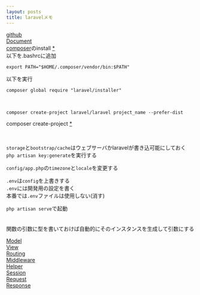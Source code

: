 ```yaml
---
layout: posts
title: laravelメモ 
---
```

[github](https://github.com/laravel/laravel)  
[Document](https://laravel.com/docs/5.2)  
[composer](https://getcomposer.org/download/)のinstall [*](https://www.digitalocean.com/community/tutorials/how-to-install-and-use-composer-on-ubuntu-14-04)  
以下を.bashrcに追加   

```
export PATH="$HOME/.composer/vendor/bin:$PATH"
```

以下を実行  

```
composer global require "laravel/installer"
```
<br>

```
composer create-project laravel/laravel project_name --prefer-dist
```
composer create-project [*](https://getcomposer.org/doc/03-cli.md#create-project)  

<br>

`storage`と`bootstrap/cache`はウェブサーバかlaravelが書き込可能にしておく  
`php artisan key:generate`を実行する  

`config/app.php`の`timezone`と`locale`を変更する  

`.env`は`config`を上書きする  
`.env`には開発用の設定を書く  
本番では`.env`ファイルは使用しない(消す)   

`php artisan serve`で起動  
<br>
<br>
関数の引数に型を書いておけば自動的にそのインスタンスを生成して引数にする  

[Model](/2016/05/06/laravel-model.html)  
[View](/2016/05/06/laravel-view.html)   
[Routing](/2016/05/06/laravel-routing.html)   
[Middleware](/2016/05/09/laravel-middleware.html)   
[Helper](https://laravel.com/docs/5.2/helpers)  
[Session](/2016/05/15/laravel-session.html)  
[Request](/2016/05/10/laravel-request.html)  
[Response](/2016/05/14/laravel-response.html)  
